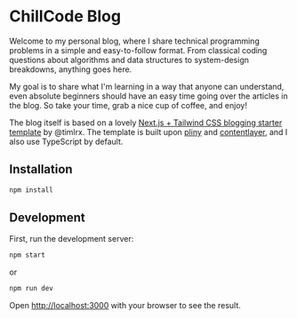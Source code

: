 # ChillCode Blog

Welcome to my personal blog, where I share technical programming problems in a simple and easy-to-follow format. 
From classical coding questions about algorithms and data structures to system-design breakdowns, anything goes here.

My goal is to share what I'm learning in a way that anyone can understand, even absolute beginners should have an easy time going over the articles in the blog.
So take your time, grab a nice cup of coffee, and enjoy!

The blog itself is based on a lovely [Next.js + Tailwind CSS blogging starter template](https://github.com/timlrx/tailwind-nextjs-starter-blog.git) by @timlrx. The template is built upon [pliny](https://github.com/timlrx/pliny) and [contentlayer](https://github.com/contentlayerdev/contentlayer), and I also use TypeScript by default.

## Installation

```bash
npm install
```

## Development

First, run the development server:

```bash
npm start
```

or

```bash
npm run dev
```

Open [http://localhost:3000](http://localhost:3000) with your browser to see the result.
